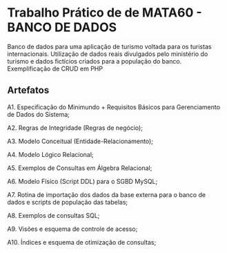 # Trabalho Prático de de MATA60 - BANCO DE DADOS

Banco de dados para uma aplicação de turismo voltada para os turistas internacionais.
Utilização de dados reais divulgados pelo ministério do turismo e dados fictícios criados para a população do banco.
Exemplificação de CRUD em PHP

## Artefatos

A1. Especificação do Minimundo + Requisitos Básicos para Gerenciamento de Dados do Sistema;

A2. Regras de Integridade (Regras de negócio);

A3. Modelo Conceitual (Entidade-Relacionamento);

A4. Modelo Lógico Relacional;

A5. Exemplos de Consultas em Álgebra Relacional;

A6. Modelo Físico (Script DDL) para o SGBD MySQL;

A7. Rotina de importação dos dados da base externa para o banco de dados e scripts de população das tabelas;

A8. Exemplos de consultas SQL;

A9. Visões e esquema de controle de acesso;

A10. Índices e  esquema de otimização de consultas;
